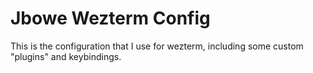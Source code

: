 # Jbowe Wezterm Config

This is the configuration that I use for wezterm, including some custom "plugins" and keybindings.
